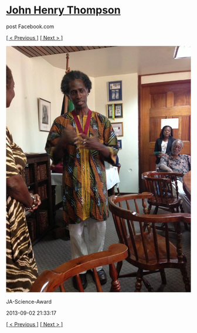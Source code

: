 # [John Henry Thompson](../README.md)
post Facebook.com

[[ < Previous ]](2013-09-02-40.md) [[ Next > ]](2013-09-02-42.md)

[![](../media/2013-09-02/JA-Science-Award-30.jpg)](../README.md)

JA-Science-Award

2013-09-02 21:33:17

[[ < Previous ]](2013-09-02-40.md) [[ Next > ]](2013-09-02-42.md)